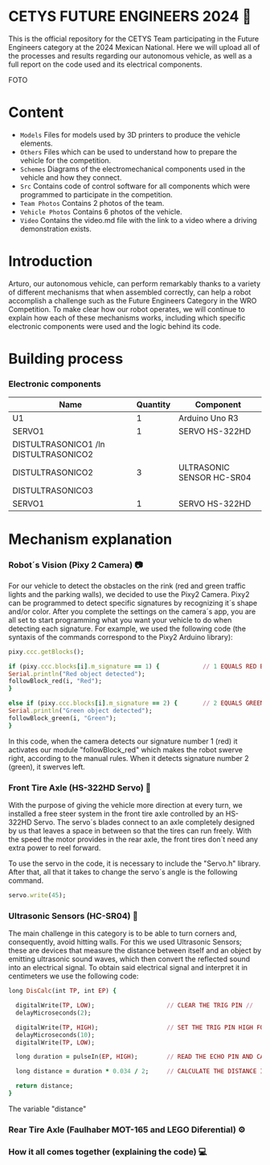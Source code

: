 # CETYS FUTURE ENGINEERS 2024 🤖
This is the official repository for the CETYS Team participating in the Future Engineers category at the 2024 Mexican National. Here we will upload all of the processes and results regarding our autonomous vehicle, as well as a full report on the code used and its electrical components.

FOTO

# Content
* `Models` Files for models used by 3D printers to produce the vehicle elements.
* `Others` Files which can be used to understand how to prepare the vehicle for the competition. 
* `Schemes` Diagrams of the electromechanical components used in the vehicle and how they connect.
* `Src` Contains code of control software for all components which were programmed to participate in the competition.
* `Team Photos` Contains 2 photos of the team.
* `Vehicle Photos` Contains 6 photos of the vehicle.
* `Video` Contains the video.md file with the link to a video where a driving demonstration exists.

# Introduction
Arturo, our autonomous vehicle, can perform remarkably thanks to a variety of different mechanisms that when assembled correctly, can help a robot accomplish a challenge such as the Future Engineers Category in the WRO Competition. To make clear how our robot operates, we will continue to explain how each of these mechanisms works, including which specific electronic components were used and the logic behind its code.

# Building process

### Electronic components
|        Name        |    Quantity    |         Component         |
| ------------------ | -------------- | ------------------------- |
| U1                 |       1        | Arduino Uno R3            |
| SERVO1             |       1        | SERVO HS-322HD            |
| DISTULTRASONICO1 /ln    DISTULTRASONICO2|                |                           |      
| DISTULTRASONICO2   |       3        | ULTRASONIC SENSOR HC-SR04 |
| DISTULTRASONICO3   |                |                           |
| SERVO1             |       1        | SERVO HS-322HD          |

# Mechanism explanation

### Robot´s Vision (Pixy 2 Camera) 📷
  For our vehicle to detect the obstacles on the rink (red and green traffic lights and the parking walls), we decided to use the Pixy2 Camera. Pixy2 can be programmed to detect specific signatures by recognizing it´s shape and/or color. After you complete the settings on the camera´s app, you are all set to start programming what you want your vehicle to do when detecting each signature. For example, we used the following code (the syntaxis of the commands correspond to the Pixy2 Arduino library):

  ```ruby
pixy.ccc.getBlocks();

if (pixy.ccc.blocks[i].m_signature == 1) {            // 1 EQUALS RED BLOCK IN OUR CAMERA CONFIGURATION //
  Serial.println("Red object detected");
  followBlock_red(i, "Red");
}

else if (pixy.ccc.blocks[i].m_signature == 2) {       // 2 EQUALS GREEN BLOCK IN OUT CAMERA CONFIGURATION //
  Serial.println("Green object detected");
  followBlock_green(i, "Green");
}  
  ```
In this code, when the camera detects our signature number 1 (red) it activates our module "followBlock_red" which makes the robot swerve right, according to the manual rules. When it detects signature number 2 (green), it swerves left.
  
### Front Tire Axle (HS-322HD Servo) 🛞
With the purpose of giving the vehicle more direction at every turn, we installed a free steer system in the front tire axle controlled by an HS-322HD Servo. The servo´s blades connect to an axle completely designed by us that leaves a space in between so that the tires can run freely. With the speed the motor provides in the rear axle, the front tires don´t need any extra power to reel forward. 

To use the servo in the code, it is necessary to include the "Servo.h" library. After that, all that it takes to change the servo´s angle is the following command. 

```ruby
servo.write(45);
```

### Ultrasonic Sensors (HC-SR04) 📏
The main challenge in this category is to be able to turn corners and, consequently, avoid hitting walls. For this we used Ultrasonic Sensors; these are devices that measure the distance between itself and an object by emitting ultrasonic sound waves, which then convert the reflected sound into an electrical signal. To obtain said electrical signal and interpret it in centimeters we use the following code:

```ruby
long DisCalc(int TP, int EP) {

  digitalWrite(TP, LOW);                    // CLEAR THE TRIG PIN //
  delayMicroseconds(2); 

  digitalWrite(TP, HIGH);                   // SET THE TRIG PIN HIGH FOR 10 MICROSECONDS //
  delayMicroseconds(10);
  digitalWrite(TP, LOW);

  long duration = pulseIn(EP, HIGH);        // READ THE ECHO PIN AND CALCULATE THE DIRECTION //

  long distance = duration * 0.034 / 2;     // CALCULATE THE DISTANCE IN CENTIMETERS //

  return distance;
}
```
The variable "distance"

### Rear Tire Axle (Faulhaber MOT-165 and LEGO Diferential) ⚙️
### How it all comes together (explaining the code) 💻
